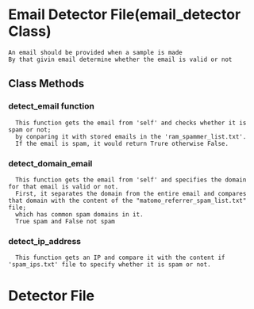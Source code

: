 # Email Detector File(email_detector Class)

    An email should be provided when a sample is made
    By that givin email determine whether the email is valid or not

## Class Methods

### detect_email function
      This function gets the email from 'self' and checks whether it is spam or not;
      by conparing it with stored emails in the 'ram_spammer_list.txt'.
      If the email is spam, it would return Trure otherwise False.
### detect_domain_email
      This function gets the email from 'self' and specifies the domain for that email is valid or not.
      First, it separates the domain from the entire email and compares that domain with the content of the "matomo_referrer_spam_list.txt" file; 
      which has common spam domains in it.
      True spam and False not spam
### detect_ip_address
      This function gets an IP and compare it with the content if 'spam_ips.txt' file to specify whether it is spam or not.
# Detector File


